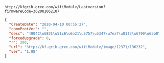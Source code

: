 `http://kfgrih.gree.com/wifiModule/Lastversion?firmwareCode=362001062107`

```json
{
  "CreateDate": "2020-04-10 00:56:27",
  "commProtVer": "",
  "desc": "4004C\u6821\u51c6\u6a21\u5757\u5347\u7ea7\u81f3\u6700\u65b0\u7a0b\u5e8f",
  "forcedUpgrade": 0,
  "r": 200,
  "url": "http://kf.grih.gree.com/wifiModule/image/12371/136232",
  "ver": "1.08"
}
```